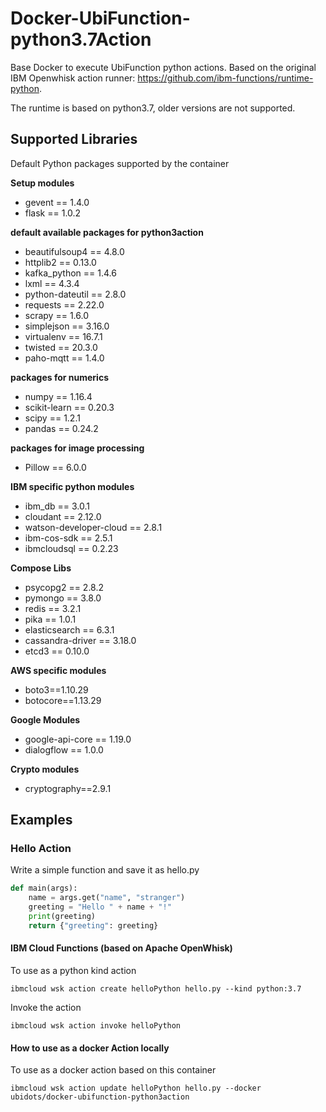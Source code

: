 # Docker-UbiFunction-python3.7Action
Base Docker to execute UbiFunction python actions. Based on the original IBM Openwhisk action runner: https://github.com/ibm-functions/runtime-python.

The runtime is based on python3.7, older versions are not supported.

## Supported Libraries

Default Python packages supported by the container

**Setup modules**
- gevent == 1.4.0
- flask == 1.0.2

**default available packages for python3action**
- beautifulsoup4 == 4.8.0
- httplib2 == 0.13.0
- kafka_python == 1.4.6
- lxml == 4.3.4
- python-dateutil == 2.8.0
- requests == 2.22.0
- scrapy == 1.6.0
- simplejson == 3.16.0
- virtualenv == 16.7.1
- twisted == 20.3.0
- paho-mqtt == 1.4.0

**packages for numerics**
- numpy == 1.16.4
- scikit-learn == 0.20.3
- scipy == 1.2.1
- pandas == 0.24.2

**packages for image processing**
- Pillow == 6.0.0

**IBM specific python modules**
- ibm_db == 3.0.1
- cloudant == 2.12.0
- watson-developer-cloud == 2.8.1
- ibm-cos-sdk == 2.5.1
- ibmcloudsql == 0.2.23

**Compose Libs**
- psycopg2 == 2.8.2
- pymongo == 3.8.0
- redis == 3.2.1
- pika == 1.0.1
- elasticsearch == 6.3.1
- cassandra-driver == 3.18.0
- etcd3 == 0.10.0

**AWS specific modules**
- boto3==1.10.29
- botocore==1.13.29

**Google Modules**
- google-api-core == 1.19.0
- dialogflow == 1.0.0

**Crypto modules**
- cryptography==2.9.1

## Examples

### Hello Action

Write a simple function and save it as hello.py

```py
def main(args):
    name = args.get("name", "stranger")
    greeting = "Hello " + name + "!"
    print(greeting)
    return {"greeting": greeting}
```

#### IBM Cloud Functions (based on Apache OpenWhisk)

To use as a python kind action

```
ibmcloud wsk action create helloPython hello.py --kind python:3.7
```

Invoke the action

```
ibmcloud wsk action invoke helloPython
```

#### How to use as a docker Action locally
To use as a docker action based on this container

```
ibmcloud wsk action update helloPython hello.py --docker ubidots/docker-ubifunction-python3action
```
